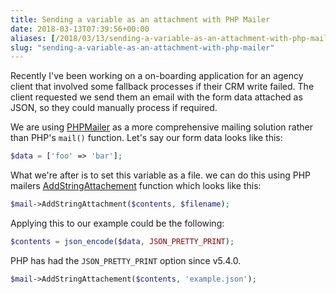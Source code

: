 ```yaml
---
title: Sending a variable as an attachment with PHP Mailer
date: 2018-03-13T07:39:56+00:00
aliases: [/2018/03/13/sending-a-variable-as-an-attachment-with-php-mailer/]
slug: "sending-a-variable-as-an-attachment-with-php-mailer"
---
```


Recently I've been working on a on-boarding application for an agency client that involved some fallback processes if their CRM write failed. The client requested we send them an email with the form data attached as JSON, so they could manually process if required.

We are using [PHPMailer][1] as a more comprehensive mailing solution rather than PHP's `mail()` function. Let's say our form data looks like this:

```php
$data = ['foo' => 'bar'];
```

What we're after is to set this variable as a file. we can do this using PHP mailers [AddStringAttachement](https://github.com/PHPMailer/PHPMailer/wiki/Tutorial#string-attachments) function which looks like this:

```php
$mail->AddStringAttachment($contents, $filename);
```

Applying this to our example could be the following:

```php
$contents = json_encode($data, JSON_PRETTY_PRINT);
```

PHP has had the `JSON_PRETTY_PRINT` option since v5.4.0.

```php
$mail->AddStringAttachement($contents, 'example.json');
```

[1]: https://github.com/PHPMailer/PHPMailer

